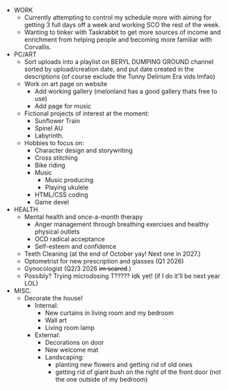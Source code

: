- WORK
	- Currently attempting to control my schedule more with aiming for getting 3 full days off a week and working SCO the rest of the week.
	- Wanting to tinker with Taskrabbit to get more sources of income and enrichment from helping people and becoming more familiar with Corvallis.
- PC/ART
	- Sort uploads into a playlist on BERYL DUMPING GROUND channel sorted by upload/creation date, and put date created in the descriptions (of course exclude the Tunny Delirium Era vids lmfao)
	- Work on art page on website
		- Add working gallery (melonland has a good gallery thats free to use)
		- Add page for music
	- Fictional projects of interest at the moment:
		- Sunflower Train
		- Spinel AU
		- Labyrinth.
	- Hobbies to focus on:
		- Character design and storywriting
		- Cross stitching
		- Bike riding
		- Music
			- Music producing
			- Playing ukulele
		- HTML/CSS coding
		- Game devel
- HEALTH
	- Mental health and once-a-month therapy
		- Anger management through breathing exercises and healthy physical outlets
		- OCD radical acceptance
		- Self-esteem and confidence
	- Teeth Cleaning (at the end of October yay! Next one in 2027.)
	- Optometrist for new prescription and glasses (Q1 2026)
	- Gynocologist (Q2/3 2026 ~~im scared~~.)
	- Possibly? Trying microdosing T????? Idk yet! (if I do it'll be next year LOL)
- MISC.
	- Decorate the house!
		- Internal:
			- New curtains in living room and my bedroom
			- Wall art
			- Living room lamp
		- External:
			- Decorations on door
			- New welcome mat
			- Landscaping:
				- planting new flowers and getting rid of old ones
				- getting rid of giant bush on the right of the front door (not the one outside of my bedroom)